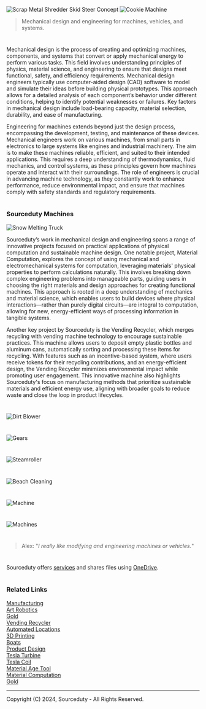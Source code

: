 ![Scrap Metal Shredder Skid Steer Concept](https://github.com/user-attachments/assets/6d622f06-7b50-4546-921b-c4ad41037e13)
![Cookie Machine](https://github.com/user-attachments/assets/4071b509-9be2-47af-aa19-a4befbddc843)

> Mechanical design and engineering for machines, vehicles, and systems.

#

Mechanical design is the process of creating and optimizing machines, components, and systems that convert or apply mechanical energy to perform various tasks. This field involves understanding principles of physics, material science, and engineering to ensure that designs meet functional, safety, and efficiency requirements. Mechanical design engineers typically use computer-aided design (CAD) software to model and simulate their ideas before building physical prototypes. This approach allows for a detailed analysis of each component’s behavior under different conditions, helping to identify potential weaknesses or failures. Key factors in mechanical design include load-bearing capacity, material selection, durability, and ease of manufacturing.

Engineering for machines extends beyond just the design process, encompassing the development, testing, and maintenance of these devices. Mechanical engineers work on various machines, from small parts in electronics to large systems like engines and industrial machinery. The aim is to make these machines reliable, efficient, and suited to their intended applications. This requires a deep understanding of thermodynamics, fluid mechanics, and control systems, as these principles govern how machines operate and interact with their surroundings. The role of engineers is crucial in advancing machine technology, as they constantly work to enhance performance, reduce environmental impact, and ensure that machines comply with safety standards and regulatory requirements.

#
### Sourceduty Machines

![Snow Melting Truck](https://github.com/user-attachments/assets/7ac42eb7-50dc-45e1-b645-ddd0ac828018)

Sourceduty’s work in mechanical design and engineering spans a range of innovative projects focused on practical applications of physical computation and sustainable machine design. One notable project, Material Computation, explores the concept of using mechanical and electromechanical systems for computation, leveraging materials' physical properties to perform calculations naturally. This involves breaking down complex engineering problems into manageable parts, guiding users in choosing the right materials and design approaches for creating functional machines. This approach is rooted in a deep understanding of mechanics and material science, which enables users to build devices where physical interactions—rather than purely digital circuits—are integral to computation, allowing for new, energy-efficient ways of processing information in tangible systems.

Another key project by Sourceduty is the Vending Recycler, which merges recycling with vending machine technology to encourage sustainable practices. This machine allows users to deposit empty plastic bottles and aluminum cans, automatically sorting and processing these items for recycling. With features such as an incentive-based system, where users receive tokens for their recycling contributions, and an energy-efficient design, the Vending Recycler minimizes environmental impact while promoting user engagement. This innovative machine also highlights Sourceduty's focus on manufacturing methods that prioritize sustainable materials and efficient energy use, aligning with broader goals to reduce waste and close the loop in product lifecycles.

#
![Dirt Blower](https://github.com/user-attachments/assets/c42773cd-4328-47df-b859-0809bb2a4afa)
#
![Gears](https://github.com/user-attachments/assets/b97f6a92-64a0-4ece-b582-59b1404496d5)
#
![Steamroller](https://github.com/user-attachments/assets/84cdd8e0-c206-4e54-9e87-727f2614cf08)
#
![Beach Cleaning](https://github.com/user-attachments/assets/462117f3-c4c9-4fdd-8b7f-4d9d0c2f3f0e)
#
![Machine](https://github.com/user-attachments/assets/d5a2bdc6-1cec-47bc-a807-3a941c494360)
#
![Machines](https://github.com/user-attachments/assets/d03fc845-5a5b-4b75-8781-12fa8cd062ad)

#

> Alex: "*I really like modifying and engineering machines or vehicles.*"

#
Sourceduty offers <a href="https://github.com/sourceduty/Sourceduty_Services">services</a> and shares files using <a href="https://1drv.ms/u/s!AumZxqj6wFkfhxSi1JbL7tJmhDCR?e=Rp0Jnr">OneDrive</a>.
#
### Related Links

[Manufacturing](https://github.com/sourceduty/Manufacturing)
<br>
[Art Robotics](https://github.com/sourceduty/Art_Robotics)
<br>
[Gold](https://github.com/sourceduty/Gold)
<br>
[Vending Recycler](https://github.com/sourceduty/Vending_Recycler)
<br>
[Automated Locations](https://github.com/sourceduty/Automated_Locations)
<br>
[3D Printing](https://github.com/sourceduty/3D_Printing)
<br>
[Boats](https://github.com/sourceduty/Boats)
<br>
[Product Design](https://github.com/sourceduty/Product_Design)
<br>
[Tesla Turbine](https://github.com/sourceduty/Tesla_Turbine)
<br>
[Tesla Coil](https://github.com/sourceduty/Tesla_Coil)
<br>
[Material Age Tool](https://github.com/sourceduty/Material_Age_Tool)
<br>
[Material Computation](https://github.com/sourceduty/Material_Computation)
<br>
[Gold](https://github.com/sourceduty/Gold)

***
Copyright (C) 2024, Sourceduty - All Rights Reserved.
